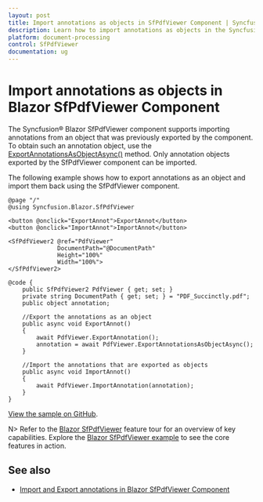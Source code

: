 ```yaml
---
layout: post
title: Import annotations as objects in SfPdfViewer Component | Syncfusion
description: Learn how to import annotations as objects in the Syncfusion Blazor SfPdfViewer component using the ExportAnnotationsAsObjectAsync method.
platform: document-processing
control: SfPdfViewer
documentation: ug
---
```


# Import annotations as objects in Blazor SfPdfViewer Component

The Syncfusion&reg; Blazor SfPdfViewer component supports importing annotations from an object that was previously exported by the component. To obtain such an annotation object, use the [ExportAnnotationsAsObjectAsync()](https://help.syncfusion.com/cr/blazor/Syncfusion.Blazor.SfPdfViewer.PdfViewerBase.html#Syncfusion_Blazor_SfPdfViewer_PdfViewerBase_ExportAnnotationsAsObjectAsync) method. Only annotation objects exported by the SfPdfViewer component can be imported.

The following example shows how to export annotations as an object and import them back using the SfPdfViewer component.

```cshtml
@page "/"
@using Syncfusion.Blazor.SfPdfViewer

<button @onclick="ExportAnnot">ExportAnnot</button>
<button @onclick="ImportAnnot">ImportAnnot</button>

<SfPdfViewer2 @ref="PdfViewer"
              DocumentPath="@DocumentPath"
              Height="100%"
              Width="100%">
</SfPdfViewer2>

@code {
    public SfPdfViewer2 PdfViewer { get; set; }
    private string DocumentPath { get; set; } = "PDF_Succinctly.pdf";
    public object annotation;

    //Export the annotations as an object
    public async void ExportAnnot()
    {
        await PdfViewer.ExportAnnotation();
        annotation = await PdfViewer.ExportAnnotationsAsObjectAsync();
    }

    //Import the annotations that are exported as objects
    public async void ImportAnnot()
    {
        await PdfViewer.ImportAnnotation(annotation);
    }
}
```

[View the sample on GitHub](https://github.com/SyncfusionExamples/blazor-pdf-viewer-examples/tree/master/Annotations/Import-Export/Annotations%20as%20JSON%20object).

N> Refer to the [Blazor SfPdfViewer](https://www.syncfusion.com/pdf-viewer-sdk/blazor-pdf-viewer) feature tour for an overview of key capabilities. Explore the [Blazor SfPdfViewer example](https://document.syncfusion.com/demos/pdf-viewer/blazor-server/pdf-viewer/default-functionalities?theme=bootstrap4) to see the core features in action.

## See also

* [Import and Export annotations in Blazor SfPdfViewer Component](../annotation/import-export-annotation)
